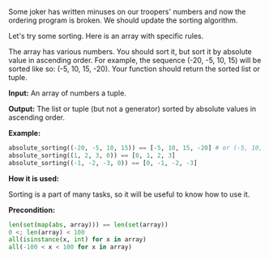 Some joker has written minuses on our troopers' numbers and now the ordering program is broken.
We should update the sorting algorithm.

Let's try some sorting. Here is an array with specific rules.

The array has various numbers. You should sort it, but sort it by absolute value in ascending order.
For example, the sequence (-20, -5, 10, 15) will be sorted like so: (-5, 10, 15, -20).
Your function should return the sorted list or tuple.

**Input:** An array of numbers a tuple.

**Output:** The list or tuple (but not a generator) sorted by absolute values in ascending order.

**Example:**

```python
absolute_sorting((-20, -5, 10, 15)) == [-5, 10, 15, -20] # or (-5, 10, 15, -20)
absolute_sorting((1, 2, 3, 0)) == [0, 1, 2, 3]
absolute_sorting((-1, -2, -3, 0)) == [0, -1, -2, -3]
```
**How it is used:**

Sorting is a part of many tasks, so it will be useful to know how to use it.

**Precondition:**

```python
len(set(map(abs, array))) == len(set(array))
0 <; len(array) < 100
all(isinstance(x, int) for x in array)
all(-100 < x < 100 for x in array)
```
